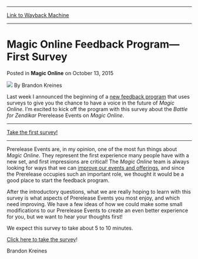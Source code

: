 
---
[Link to Wayback Machine](https://web.archive.org/web/20151016002705/http://magic.wizards.com/en/MTGO/articles/archive/magic-online/magic-online-feedback-program%E2%80%94first-survey-2015-10-13)

[_metadata_:author]:- "Brandon Kreines"
[_metadata_:description]:- "Last week I announced the beginning of a new feedback program that uses surveys to give you the chance to have a voice in the future of Magic Online. I’m excited to kick off the program with this survey about the Battle for Zendikar Prerelease Events on Magic Online."
[_metadata_:generator]:- "Drupal 7 (http://drupal.org)"
[_metadata_:node]:- "733761"
[_metadata_:publish_date]:- "2015-10-13"
[_metadata_:source]:- "div-main-content"
[_metadata_:title]:- "Magic Online Feedback Program—First Survey"
[_metadata_:wayback_capture_timestamp]:- "2015-10-16 00:27:05"
[_metadata_:wayback_raw_url]:- "https://web.archive.org/web/20151016002705id_/http://magic.wizards.com/en/MTGO/articles/archive/magic-online/magic-online-feedback-program%E2%80%94first-survey-2015-10-13"
[_metadata_:wayback_url]:- "http://magic.wizards.com/en/MTGO/articles/archive/magic-online/magic-online-feedback-program%E2%80%94first-survey-2015-10-13"
---


Magic Online Feedback Program—First Survey
==========================================



 Posted in **Magic Online**
 on October 13, 2015 






![](http://magic.wizards.com/sites/mtg/files/styles/auth_small/public/images/person/BK%20Picture.jpg?itok=PC_Xzl1X)
By Brandon Kreines










Last week I announced the beginning of a [new feedback program](http://magic.wizards.com/en/MTGO/articles/archive/magic-online/introducing-magic-online-feedback-program-2015-10-05) that uses surveys to give you the chance to have a voice in the future of *Magic Online*. I’m excited to kick off the program with this survey about the *Battle for Zendikar* Prerelease Events on *Magic Online*.




---

[Take the first survey!](http://www.surveygizmo.com/s3/2354941/MTGO-Monthly-Survey-1)




---

Prerelease Events are, in my opinion, one of the most fun things about *Magic Online*. They represent the first experience many people have with a new set, and first impressions are critical! The *Magic Online* team is always looking for ways that we can [improve our events and offerings](http://magic.wizards.com/en/MTGO/articles/archive/magic-online/september-2015-event-changes-2015-09-28), and since the Prerelease occupies such an important role, we thought it would be a good place to start the feedback program.


After the introductory questions, what we are really hoping to learn with this survey is what aspects of Prerelease Events you most enjoy, and which need improving. We have a few ideas of how we could make some small modifications to our Prerelease Events to create an even better experience for you, but we want to hear your thoughts first!


We expect this survey to take about 5 to 10 minutes.


[Click here to take the survey](http://www.surveygizmo.com/s3/2354941/MTGO-Monthly-Survey-1)!


Brandon Kreines  








